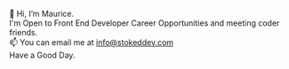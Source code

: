  👋 Hi, I’m Maurice.
<br>
I'm Open to Front End Developer Career Opportunities and meeting coder friends.
<br>
 📫 You can email me at info@stokeddev.com
 <br>
Have a Good Day.

<!---
stokedDev/stokedDev is a ✨ special ✨ repository because its `README.md` (this file) appears on your GitHub profile.
You can click the Preview link to take a look at your changes.
--->
